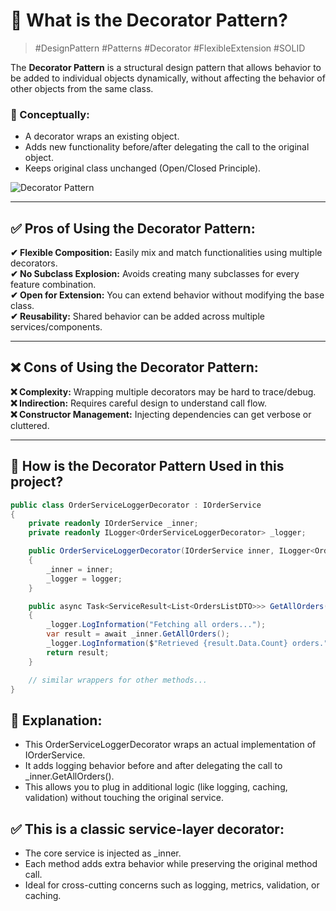 ﻿# 🎨 What is the Decorator Pattern?
> #DesignPattern #Patterns #Decorator #FlexibleExtension #SOLID

The **Decorator Pattern** is a structural design pattern that allows behavior to be added to individual objects dynamically,
without affecting the behavior of other objects from the same class.

### 🧠 Conceptually:
- A decorator wraps an existing object.
- Adds new functionality before/after delegating the call to the original object.
- Keeps original class unchanged (Open/Closed Principle).

![Decorator Pattern](https://refactoring.guru/images/patterns/diagrams/decorator/structure.png)

---

## ✅ Pros of Using the Decorator Pattern:
**✔ Flexible Composition:** Easily mix and match functionalities using multiple decorators.  
**✔ No Subclass Explosion:** Avoids creating many subclasses for every feature combination.  
**✔ Open for Extension:** You can extend behavior without modifying the base class.  
**✔ Reusability:** Shared behavior can be added across multiple services/components.

---

## ❌ Cons of Using the Decorator Pattern:
**❌ Complexity:** Wrapping multiple decorators may be hard to trace/debug.  
**❌ Indirection:** Requires careful design to understand call flow.  
**❌ Constructor Management:** Injecting dependencies can get verbose or cluttered.

---

## 🧪 How is the Decorator Pattern Used in this project?

```csharp
public class OrderServiceLoggerDecorator : IOrderService
{
    private readonly IOrderService _inner;
    private readonly ILogger<OrderServiceLoggerDecorator> _logger;

    public OrderServiceLoggerDecorator(IOrderService inner, ILogger<OrderServiceLoggerDecorator> logger)
    {
        _inner = inner;
        _logger = logger;
    }

    public async Task<ServiceResult<List<OrdersListDTO>>> GetAllOrders()
    {
        _logger.LogInformation("Fetching all orders...");
        var result = await _inner.GetAllOrders();
        _logger.LogInformation($"Retrieved {result.Data.Count} orders.");
        return result;
    }

    // similar wrappers for other methods...
}
```
## 🧩 Explanation:
- This OrderServiceLoggerDecorator wraps an actual implementation of IOrderService. 
- It adds logging behavior before and after delegating the call to _inner.GetAllOrders(). 
- This allows you to plug in additional logic (like logging, caching, validation) without touching the original service.

## ✅ This is a classic service-layer decorator:
- The core service is injected as _inner. 
- Each method adds extra behavior while preserving the original method call. 
- Ideal for cross-cutting concerns such as logging, metrics, validation, or caching.
